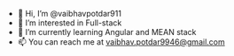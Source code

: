 - 👋 Hi, I’m @vaibhavpotdar911
- 👀 I’m interested in Full-stack
- 🌱 I’m currently learning Angular and MEAN stack
- 📫 You can reach me at vaibhav.potdar9946@gmail.com

<!---
vaibhavpotdar911/vaibhavpotdar911 is a ✨ special ✨ repository because its `README.md` (this file) appears on your GitHub profile.
You can click the Preview link to take a look at your changes.
--->

